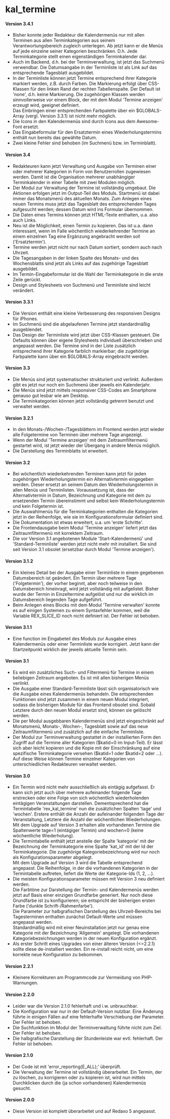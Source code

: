 # kal_termine
<h4>Version 3.4.1</h4>
<ul>
    <li>Bisher konnte jeder Redakteur die Kalendermenüs
        nur mit allen Terminen aus allen Terminkategorien
        aus seinem Verantwortungsbereich zugleich unterlegen.
        Ab jetzt kann er die Menüs auf jede einzelne seiner
        Kategorien beschränken. D.h. Jede Terminkategorie
        stellt einen eigenständigen Terminkalender dar.</li>
    <li>Auch im Backend, d.h. bei der Terminverwaltung, ist
        jetzt das Suchmenü verwendbar. Die Datumsangabe in
        der Terminliste ist als Link auf das entsprechende
        Tagesblatt ausgebildet.</li>
    <li>In der Terminliste können jetzt Termine entsprechend
        ihrer Kategorie markiert werden, z.B. durch Farben.
        Die Markierung erfolgt über CSS-Klassen für den linken
        Rand der rechten Tabellenspalte. Der Default ist 'none',
        d.h. keine Markierung. Die zugehörigen Klassen werden
        sinnvollerweise vor einem Block, der mit dem Modul
        'Termine anzeigen' erzeugt wird, geeignet definiert.<br/>
        Das Einbringen einer entsprechenden Farbpalette über
        ein $GLOBALS-Array (vergl. Version 3.3.1) ist nicht
        mehr möglich.</li>
    <li>Die Icons in den Kalendermenüs sind durch Icons aus
        dem Awesome-Font ersetzt.</li>
    <li>Das Eingabeformular für den Ersatztermin eines
        Wiederholungstermins enthält nun bereits das
        gewählte Datum.</li>
    <li>Zwei kleine Fehler sind behoben (im Suchmenü bzw. im
        Terminblatt).</li>
</ul>
<h4>Version 3.4</h4>
<ul>
    <li>Redakteuren kann jetzt Verwaltung und Ausgabe von
        Terminen einer oder mehrerer Kategorien in Form von
        Benutzerrollen zugewiesen werden. Damit ist die
        Organisation mehrerer unabhängiger Terminkalender
        in einer Tabelle mit zwei Modulen möglich.</li> 
    <li>Der Modul zur Verwaltung der Termine ist vollständig
        umgebaut. Die Aktionen erfolgen jetzt im Output-Teil
        des Moduls. Startmenü ist dabei immer das Monatsmenü
        des aktuellen Monats. Zum Anlegen eines neuen Termins
        muss jetzt das Tagesblatt des entsprechenden Tages 
        aufgesucht werden; dessen Datum wird ins Formular
        übernommen.</li>
    <li>Die Daten eines Termins können jetzt HTML-Texte
        enthalten, u.a. also auch Links.</li>
    <li>Neu ist die Möglichkeit, einen Termin zu kopieren.
        Das ist u.a. dann interessant, wenn im Falle
        wöchentlich wiederkehrender Termine an einem
        einzelnen Tag eine Ergänzung angebracht werden
        soll ('Ersatztermin').</li>
    <li>Termine werden jetzt nicht nur nach Datum sortiert,
        sondern auch nach Uhrzeit.</li>
    <li>Die Tagesangaben in der linken Spalte des Monats-
        und des Wochensblatts sind jetzt als Links auf das
        zugehörige Tagesblatt ausgebildet.</li>
    <li>Im Termin-Eingabeformular ist die Wahl der
        Terminkategorie in die erste Zeile gerückt.</li>
    <li>Design und Stylesheets von Suchmenü und Terminliste
        sind leicht verändert.</li>
</ul>
<h4>Version 3.3.1</h4>
<ul>
    <li>Die Version enthält eine kleine Verbesserung des
        responsiven Designs für iPhones.</li>
    <li>Im Suchmenü sind die abgelaufenen Termine jetzt
        standardmäßig ausgeblendet.</li>
    <li>Das Design der Terminliste wird jetzt über CSS-Klassen
        gesteuert. Die Defaults können über eigene Stylesheets
        individuell überschrieben und angepasst werden. Die
        Termine sind in der Liste zusätzlich entsprechend ihrer
        Kategorie farblich markierbar; die zugehörige
        Farbpalette kann über ein $GLOBALS-Array eingebracht
        werden.</li>        
</ul>
<h4>Version 3.3</h4>
<ul>
    <li>Die Menüs sind jetzt systematischer strukturiert und
        verlinkt. Außerdem gibt es jetzt nur noch ein Suchmenü
        über jeweils ein Kalenderjahr.</li>
    <li>Die Menüs sind jetzt mittels responsiver CSS-Codes am
        Smartphone genauso gut lesbar wie am Desktop.</li>
    <li>Die Terminkategorien können jetzt vollständig getrennt
        benutzt und verwaltet werden.</li>
</ul>
<h4>Version 3.2.1</h4>
<ul>
    <li>In den Monats-/Wochen-/Tagesblättern im Frontend werden jetzt
        wieder alle Folgetermine von Terminen über mehrere Tage
        angezeigt.</li>
    <li>Wenn der Modul 'Termine anzeigen' mit dem Zeitraumfiltermenü
        gestartet wird, ist jetzt wieder der Übergang in andere Menüs
        möglich.</li>
    <li>Die Darstellung des Terminblatts ist erweitert.</li>
</ul>
<h4>Version 3.2</h4>
<ul>
    <li>Bei wöchentlich wiederkehrenden Terminen kann jetzt für
        jeden zugehörigen Wiederholungstermin ein Alternativtermin
        eingegeben werden. Dieser ersetzt an seinem Datum den
        Wiederholungstermin in allen Menüs und Terminlisten.
        Voraussetzung ist, dass der Alternativtermin in Datum,
        Bezeichnung und Kategorie mit dem zu ersetzenden Termin
        übereinstimmt und selbst kein Wiederholungstermin und
        kein Folgetermin ist.</li>
    <li>Die Auswahlmenüs für die Terminkategorien enthalten
        die Kategorien jetzt in der Reihenfolge, wie sie im
        Konfigurationsformular definiert sind.</li>
    <li>Die Dokumentation ist etwas erweitert, u.a. um
        'erste Schritte'.</li>
    <li>Die Frontendausgabe beim Modul 'Termine anzeigen' liefert
        jetzt das Zeitraumfiltermenü mit korrektem Zeitraum.</li>
    <li>Die vor Version 3.1 angebotenen Module 'Start-Kalendermenü'
        und 'Standard-Terminliste' werden jetzt nicht mehr mit
        installiert. Sie sind seit Version 3.1 obsolet
        (ersetzbar durch Modul 'Termine anzeigen').</li>
</ul>
<h4>Version 3.1.2</h4>
<ul>
    <li>Ein kleines Detail bei der Ausgabe einer Terminliste in einem
        gegebenen Datumsbereich ist geändert. Ein Termin über mehrere
        Tage ('Folgetermin'), der vorher beginnt, aber noch teilweise
        in den Datumsbereich hineinragt, wird jetzt vollständig mit
        aufgelistet. Bisher wurde der Termin in Einzeltermine aufgelöst
        und nur die wirklich im Datumsbereich liegenden Tage aufgeführt.</li>
    <li>Beim Anlegen eines Blocks mit dem Modul 'Termine verwalten'
        konnte es auf einigen Systemen zu einem Syntaxfehler kommen,
        weil die Variable REX_SLICE_ID noch nicht definiert ist. Der
        Fehler ist behoben.</li>
</ul>
<h4>Version 3.1.1</h4>
<ul>
    <li>Eine function im Eingabeteil des Moduls zur Ausgabe eines Kalendermenüs
        oder einer Terminliste wurde korrigiert. Jetzt kann der Startzeitpunkt
        wirklich der jeweils aktuelle Termin sein.</li>
</ul>
<h4>Version 3.1</h4>
<ul>
    <li>Es wird ein zusätzliches Such- und Filtermenü für Termine in einem
        beliebigen Zeitraum angeboten. Es ist mit allen bisherigen Menüs
        verlinkt.</li>
    <li>Die Ausgabe einer Standard-Terminliste lässt sich organisatorisch
        wie die Ausgabe eines Kalendermenüs behandeln. Die entsprechenden
        Funktionen sind jetzt zusammen in einem neuen Modul integriert,
        sodass die bisherigen Module für das Frontend obsolet sind.
        Sobald Letztere durch den neuen Modul ersetzt sind, können sie
        gelöscht werden.</li>
    <li>Die per Modul ausgebbaren Kalendermenüs sind jetzt eingeschränkt
        auf Monatsmenü, Monats-, Wochen-, Tagesblatt sowie auf das neue
        Zeitraumfiltermenü und zusätzlich auf die einfache Terminliste.</li>
    <li>Der Modul zur Terminverwaltung gestattet in der installierten
        Form den Zugriff auf die Termine aller Kategorien ($katid=0 im
        Input-Teil). Er lässt sich aber leicht kopieren und die Kopie mit
        der Einschränkung auf eine spezifische Terminkategorie versehen
        ($katid=1 oder $katid=2 oder ...). Auf diese Weise können Termine
        einzelner Kategorien von unterschiedlichen Redakteuren verwaltet
        werden.</li>
</ul>
    
<h4>Version 3.0</h4>
<ul>
    <li>Ein Termin wird nicht mehr ausschließlich als eintägig aufgefasst.
        Er kann sich jetzt auch über mehrere aufeinander folgende Tage
        erstrecken oder eine Folge von sich wöchentlich wiederholenden
        eintägigen Veranstaltungen darstellen. Dementsprechend hat die
        Termintabelle 'rex_kal_termine' nun die zusätzlichen Spalten 'tage'
        und 'wochen'. Erstere enthält die Anzahl der aufeinander folgenden
        Tage der Veranstaltung, Letztere die Anzahl der wöchentlichen
        Wiederholungen.<br/>
        Mit dem Upgrade auf Version 3 erhalten alle vorhandenen Termine
        die Spaltenwerte tage=1 (eintägiger Termin) und wochen=0 (keine
        wöchentliche Wiederholung).</li>
    <li>Die Termintabelle enthält jetzt anstelle der Spalte 'kategorie' mit
        der Bezeichnung der Terminkategorie eine Spalte 'kat_id' mit der Id
        der Terminkategorie. Die zugehörige Kategoriebezeichnung wird nur
        noch als Konfigurationsparameter abgelegt.<br/>
        Mit dem Upgrade auf Version 3 wird die Tabelle entsprechend
        angepasst. Die Reihenfolge, in der die vorhandenen Kategorien in
        der Termintabelle auftreten, liefert die Werte der Kategorie-Ids
        (1, 2, ...).</li>
    <li>Die meisten Konfigurationsparameter müssen mit Version 3 neu
        definiert werden.<br/>
        Die Farbtöne zur Darstellung der Termin- und Kalendermenüs werden
        jetzt auf Basis einer einzigen Grundfarbe generiert. Nur noch diese
        Grundfarbe ist zu konfigurieren; sie entspricht der bisherigen
        ersten Farbe ('dunkle Schrift-/Rahmenfarbe').<br/>
        Die Parameter zur halbgrafischen Darstellung des Uhrzeit-Bereichs
        bei Tagesterminen enthalten zunächst Default-Werte und müssen
        angepasst werden.<br/>
        Standardmäßig wird mit einer Neuinstallation jetzt nur genau eine
        Kategorie mit der Bezeichnung 'Allgemein' angelegt. Die vorhandenen
        Kategoriebezeichnungen werden in der neuen Konfiguration ergänzt.</li>
    <li>Als erster Schritt eines Upgrades von einer älteren Version (<=2.2.1)
        sollte diese de-installiert werden. Ein re-install reicht nicht, um
        eine korrekte neue Konfiguration zu bekommen.</li>
</ul>

<h4>Version 2.2.1</h4>
<ul>
    <li>Kleinere Korrekturen am Programmcode zur Vermeidung von PHP-Warnungen.</li>
</ul>

<h4>Version 2.2.0</h4>
<ul>
    <li>Leider war die Version 2.1.0 fehlerhaft und i.w. unbrauchbar.</li>
	 <li>Die Konfiguration war nur in der Default-Version nutzbar. Eine Änderung
        führte in einigen Fällen auf eine fehlerhafte Verschiebung der Parameter.
        Der Fehler ist behoben.</li>
	 <li>Die Suchfunktion im Modul der Terminverwaltung führte nicht zum Ziel.
        Der Fehler ist behoben.</li>
    <li>Die halbgrafische Darstellung der Stundenleiste war evtl. fehlerhaft.
        Der Fehler ist behoben.</li>
</ul>

<h4>Version 2.1.0</h4>
<ul>
    <li>Der Code ist mit 'error_reporting(E_ALL);' überprüft.</li>
	 <li>Die Verwaltung der Termine ist vollständig überarbeitet. Ein Termin,
        der zu löschen, zu korrigieren oder zu kopieren ist, wird nun mittels
        Durchklicken durch die (ja schon vorhandenen) Kalendermenüs gesucht.</li>
</ul>

<h4>Version 2.0.0</h4>
<ul>
    <li>Diese Version ist komplett überarbeitet und auf Redaxo 5 angepasst.</li>
</ul>